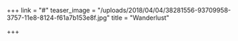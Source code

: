 +++
link = "#"
teaser_image = "/uploads/2018/04/04/38281556-93709958-3757-11e8-8124-f61a7b153e8f.jpg"
title = "Wanderlust"

+++
